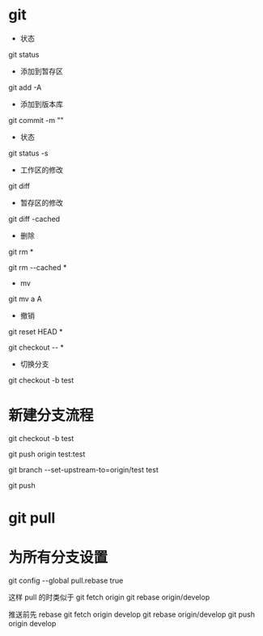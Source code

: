 # git

- 状态

git status

- 添加到暂存区

git add -A

- 添加到版本库

git commit -m ""

- 状态

git status -s

- 工作区的修改

git diff 

- 暂存区的修改

git diff -cached

- 删除

git rm *

git rm --cached *

- mv

git mv a A

- 撤销

git reset HEAD * 

git checkout -- *

- 切换分支

git checkout -b test


# 新建分支流程

git checkout -b test

git push origin test:test

git branch --set-upstream-to=origin/test test

git push




# git pull


# 为所有分支设置
git config --global pull.rebase true

这样 pull 的时类似于
git fetch origin
git rebase origin/develop

推送前先 rebase
git fetch origin develop
git rebase origin/develop
git push origin develop
